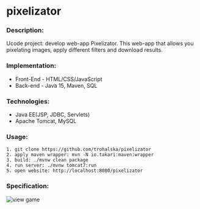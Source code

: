 # pixelizator

### Description:
Ucode project: develop web-app Pixelizator.
This web-app that allows you pixelating images, apply different filters and download results.

### Implementation:
- Front-End - HTML/CSS/JavaScript
- Back-end - Java 15, Maven, SQL

### Technologies:
- Java EE(JSP, JDBC, Servlets)
- Apache Tomcat, MySQL

### Usage:
```
1. git clone https://github.com/trohalska/pixelizator
2. apply maven wrapper: mvn -N io.takari:maven:wrapper
3. build: ./mvnw clean package
4. run server: ./mvnw tomcat7:run
5. open website: http://localhost:8080/pixelizator
```

### Specification:
![view game]()